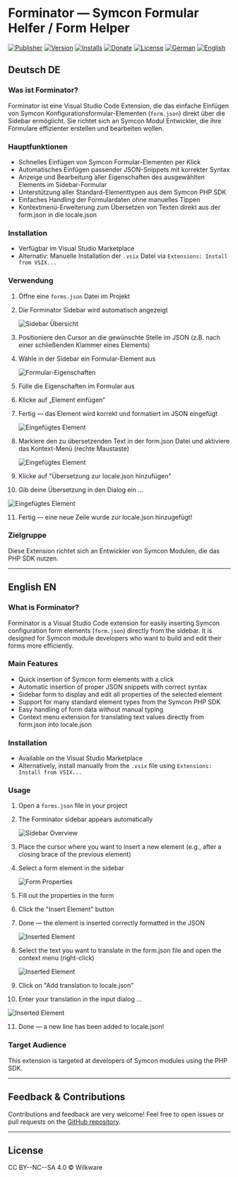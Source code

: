 # Forminator — Symcon Formular Helfer / Form Helper

[![Publisher](https://img.shields.io/badge/Publisher-Wilkware-orange?style=flat-square)](https://marketplace.visualstudio.com/publishers/wilkware-vscode)
[![Version](https://img.shields.io/badge/Version-1.0.3-yellow.svg?style=flat-square)](https://github.com/Wilkware/vscode-forminator)
[![Installs](https://img.shields.io/visual-studio-marketplace/i/wilkware-vscode.forminator?color=green&label=Installs&style=flat-square)](https://marketplace.visualstudio.com/items?itemName=wilkware-vscode.forminator)
[![Donate](https://img.shields.io/badge/Donate-PayPal-blue.svg?style=flat-square)](https://www.paypal.com/cgi-bin/webscr?cmd=_s-xclick&hosted_button_id=8816166)
[![License](https://img.shields.io/badge/License-CC%20BY--NC--SA%204.0-green.svg?style=flat-square)](https://creativecommons.org/licenses/by-nc-sa/4.0/)
[![German](https://img.shields.io/badge/Deutsch-DE-blueviolet.svg?style=flat-square)](#deutsch-de)
[![English](https://img.shields.io/badge/English-EN-blueviolet.svg?style=flat-square)](#english-en)

## Deutsch DE

### Was ist Forminator?

Forminator ist eine Visual Studio Code Extension, die das einfache Einfügen von Symcon Konfigurationsformular-Elementen (`form.json`) direkt über die Sidebar ermöglicht. Sie richtet sich an Symcon Modul Entwickler, die ihre Formulare effizienter erstellen und bearbeiten wollen.

### Hauptfunktionen

- Schnelles Einfügen von Symcon Formular-Elementen per Klick  
- Automatisches Einfügen passender JSON-Snippets mit korrekter Syntax  
- Anzeige und Bearbeitung aller Eigenschaften des ausgewählten Elements im Sidebar-Formular  
- Unterstützung aller Standard-Elementtypen aus dem Symcon PHP SDK  
- Einfaches Handling der Formulardaten ohne manuelles Tippen
- Kontextmenü-Erweiterung zum Übersetzen von Texten direkt aus der form.json in die locale.json

### Installation

- Verfügbar im Visual Studio Marketplace  
- Alternativ: Manuelle Installation der `.vsix` Datei via `Extensions: Install from VSIX...`

### Verwendung

1. Öffne eine `forms.json` Datei im Projekt  
2. Die Forminator Sidebar wird automatisch angezeigt  

   ![Sidebar Übersicht](./media/sidebar-overview.png)  
   <!-- Screenshot: Sidebar mit Liste der Formular-Elemente -->

3. Positioniere den Cursor an die gewünschte Stelle im JSON (z.B. nach einer schließenden Klammer eines Elements)  

4. Wähle in der Sidebar ein Formular-Element aus  

   ![Formular-Eigenschaften](./media/form-properties.png)  
   <!-- Screenshot: Formular zur Eingabe der Eigenschaften -->

5. Fülle die Eigenschaften im Formular aus  

6. Klicke auf „Element einfügen“  

7. Fertig — das Element wird korrekt und formatiert im JSON eingefügt  

   ![Eingefügtes Element](./media/inserted-element.png)  
   <!-- Screenshot: Beispiel JSON nach dem Einfügen -->

8. Markiere den zu übersetzenden Text in der form.json Datei und aktiviere das Kontext-Menü (rechte Maustaste)  

   ![Eingefügtes Element](./media/context-menu.png)  
   <!-- Screenshot: Beispiel JSON nach dem Einfügen -->

9. Klicke auf "Übersetzung zur locale.json hinzufügen"  

10. Gib deine Übersetzung in den Dialog ein ...

   ![Eingefügtes Element](./media/input-box.png)  
   <!-- Screenshot: Beispiel JSON nach dem Einfügen -->

11. Fertig — eine neue Zeile wurde zur locale.json hinzugefügt!  

### Zielgruppe

Diese Extension richtet sich an Entwickler von Symcon Modulen, die das PHP SDK nutzen.

---

## English EN

### What is Forminator?

Forminator is a Visual Studio Code extension for easily inserting Symcon configuration form elements (`form.json`) directly from the sidebar. It is designed for Symcon module developers who want to build and edit their forms more efficiently.

### Main Features

- Quick insertion of Symcon form elements with a click  
- Automatic insertion of proper JSON snippets with correct syntax  
- Sidebar form to display and edit all properties of the selected element  
- Support for many standard element types from the Symcon PHP SDK  
- Easy handling of form data without manual typing
- Context menu extension for translating text values directly from form.json into locale.json

### Installation

- Available on the Visual Studio Marketplace  
- Alternatively, install manually from the `.vsix` file using `Extensions: Install from VSIX...`

### Usage

1. Open a `forms.json` file in your project  
2. The Forminator sidebar appears automatically  

   ![Sidebar Overview](./media/sidebar-overview.png)  
   <!-- Screenshot: Sidebar with list of form elements -->

3. Place the cursor where you want to insert a new element (e.g., after a closing brace of the previous element)  

4. Select a form element in the sidebar  

   ![Form Properties](./media/form-properties.png)  
   <!-- Screenshot: Form for entering element properties -->

5. Fill out the properties in the form  

6. Click the "Insert Element" button  

7. Done — the element is inserted correctly formatted in the JSON  

   ![Inserted Element](./media/inserted-element.png)  
   <!-- Screenshot: Example JSON after insertion -->

8. Select the text you want to translate in the form.json file and open the context menu (right-click)  

   ![Inserted Element](./media/context-menu.png)  
   <!-- Screenshot: Context menu -->


9. Click on "Add translation to locale.json"  

10. Enter your translation in the input dialog ...

   ![Inserted Element](./media/input-box.png)  
   <!-- Screenshot: Enter translation text -->

11. Done — a new line has been added to locale.json!  

### Target Audience

This extension is targeted at developers of Symcon modules using the PHP SDK.

---

## Feedback & Contributions

Contributions and feedback are very welcome! Feel free to open issues or pull requests on the [GitHub repository](https://github.com/Wilkware/vscode-forminator).

---

## License

CC BY--NC--SA 4.0 © Wilkware
